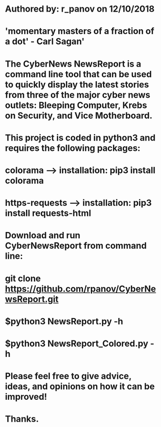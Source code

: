 # Authored by: r_panov on 12/10/2018           
# 'momentary masters of a fraction of a dot' - Carl Sagan' 



# The CyberNews NewsReport is a command line tool that can be used to quickly display the latest stories from three of the major cyber news outlets: Bleeping Computer, Krebs on Security, and Vice Motherboard.

# This project is coded in python3 and requires the following packages:
# colorama     		--> installation: pip3 install colorama
# https-requests	--> installation: pip3 install requests-html

# Download and run CyberNewsReport from command line:
# git clone https://github.com/rpanov/CyberNewsReport.git
# $python3 NewsReport.py -h
# $python3 NewsReport_Colored.py -h


# Please feel free to give advice, ideas, and opinions on how it can be improved!
# Thanks.
